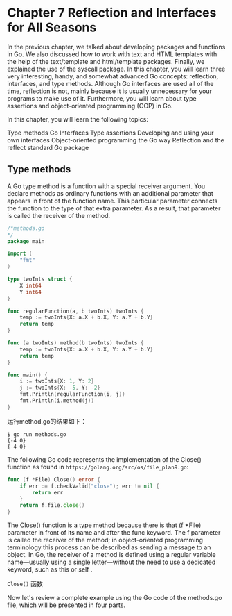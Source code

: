 # Chapter 7 Reflection and Interfaces for All Seasons

In the previous chapter, we talked about developing packages and functions in Go. We also
discussed how to work with text and HTML templates with the help of the text/template
and html/template packages. Finally, we explained the use of the syscall package.
In this chapter, you will learn three very interesting, handy, and somewhat advanced Go
concepts: reflection, interfaces, and type methods. Although Go interfaces are used all of the
time, reflection is not, mainly because it is usually unnecessary for your programs to make
use of it. Furthermore, you will learn about type assertions and object-oriented
programming (OOP) in Go.

In this chapter, you will learn the following topics:

Type methods
Go Interfaces
Type assertions
Developing and using your own interfaces
Object-oriented programming the Go way
Reflection and the reflect standard Go package

## Type methods

A Go type method is a function with a special receiver argument. You declare methods as
ordinary functions with an additional parameter that appears in front of the function name.
This particular parameter connects the function to the type of that extra parameter. As a
result, that parameter is called the receiver of the method.

```go
/*methods.go
*/
package main

import (
    "fmt"
)

type twoInts struct {
    X int64
    Y int64
}

func regularFunction(a, b twoInts) twoInts {
    temp := twoInts{X: a.X + b.X, Y: a.Y + b.Y}
    return temp
}

func (a twoInts) method(b twoInts) twoInts {
    temp := twoInts{X: a.X + b.X, Y: a.Y + b.Y}
    return temp
}

func main() {
    i := twoInts{X: 1, Y: 2}
    j := twoInts{X: -5, Y: -2}
    fmt.Println(regularFunction(i, j))
    fmt.Println(i.method(j))
}
```

运行method.go的结果如下：

```shell
$ go run methods.go
{-4 0}
{-4 0}
```

The following Go code represents the implementation of the Close() function as found
in `https://golang.org/src/os/file_plan9.go`:

```go
func (f *File) Close() error {
    if err := f.checkValid("close"); err != nil {
        return err
    }
    return f.file.close()
}
```

The Close() function is a type method because there is that (f *File) parameter in front
of its name and after the func keyword. The f parameter is called the receiver of the
method; in object-oriented programming terminology this process can be described as
sending a message to an object. In Go, the receiver of a method is defined using a regular
variable name—usually using a single letter—without the need to use a dedicated keyword,
such as this or self .

`Close()` 函数

Now let's review a complete example using the Go code of the methods.go file, which will
be presented in four parts.

